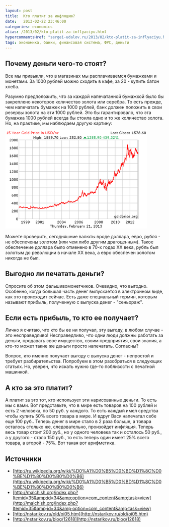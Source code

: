 ```yaml
---
layout: post
title:  Кто платит за инфляцию?
date:   2013-02-22 23:46:00
categories: economics
alias: /2013/02/kto-platit-za-inflyaciyu.html
hypercommentsHref: "sergei-udalov.ru/2013/02/kto-platit-za-inflyaciyu.html"
tags: экономика, банки, финансовая система, ФРС, деньги
---
```


## Почему деньги чего-то стоят?

Все мы привыкли, что в магазинах мы расплачиваемся бумажками и монетами. За 1000 рублей можно сходить в кафе, за 20 - купить батон хлеба.

Разумно предположить, что за каждой напечатанной бумажкой было бы закреплено некоторое количество золота или серебра. То есть прежде, чем напечатать бумажек на 1000 рублей, банк должен положить в свои резервы золота на эти 1000 рублей. Это бы гарантировало, что эта бумажка 1000 рублей всегда бы стоила одно и то же количество золота. Но, на практике, мы наблюдаем другую картину:

![Динамика цены на золото](/images/posts/kto-platit-za-inflyaciu/gold_15_year_o_usd.png "Динамика цены на золото")

Можете проверить, сегодняшние валюты вроде доллара, евро, рубля - не обеспечены золотом (или чем либо другим драгоценным). Такое обеспечение доллара было отменено в 70-х годах XX века, рубль был золотым до революции в начале XX века, а евро обеспечен золотом никогда не был.

## Выгодно ли печатать деньги?

Спросите об этом фальшивомонетчиков. Очевидно, что выгодно. Особенно, когда большая часть денег выпускается в электронном виде, как это происходит сейчас. Есть даже специальный термин, которым называют прибыль, полученную с выпуска денег - "сеньораж".

## Если есть прибыль, то кто ее получает?

Лично я считаю, что кто бы ее ни получал, эту выгоду, в любом случае - это несправедливо! Несправедливо, что одни люди должны работать за деньги, продавать свое имущество, своим предприятия, свои знания, а кто-то может такие же деньги просто напечатать. Согласны?

Вопрос, кто именно получает выгоду с выпуска денег - непростой и требует разбирательства. Попробуем в этом разобраться в следующих статьях. Но, уверен, что искать нужно где-то поблизости с печатной машинкой.

## А кто за это платит?

А платит за это тот, кто использует эти нарисованные деньги. То есть мы с вами. Вот представьте, что в мире есть товаров на 100 рублей и есть 2 человека, по 50 руб. у каждого. То есть каждый имел средства чтобы купить 50% всего товара в мире. И вдруг Вася напечатал себе еще 100 руб.. Теперь денег в мире стало в 2 раза больше, а товара осталось столько же, следовательно, произойдет инфляция. Теперь весь товар стоит 200 руб., но у одного человека так и осталось 50 руб., а у другого - стало 150 руб., то есть теперь один имеет 25% всего товара, а второй - 75%. Вот такая вот арифметика.

## Источники

  * [http://ru.wikipedia.org/wiki/%D0%A1%D0%B5%D0%BD%D1%8C%D0%BE%D1%80%D0%B0%D0%B6](http://ru.wikipedia.org/wiki/%D0%A1%D0%B5%D0%BD%D1%8C%D0%BE%D1%80%D0%B0%D0%B6)
  * [http://malchish.org/index.php?Itemid=35&amp;id=34&amp;option=com_content&amp;task=view](http://malchish.org/index.php?Itemid=35&amp;id=34&amp;option=com_content&amp;task=view)
  * [http://nstarikov.ru/old/oi05.htm](http://nstarikov.ru/old/oi05.htm)
  * [http://nstarikov.ru/blog/12618](http://nstarikov.ru/blog/12618)

